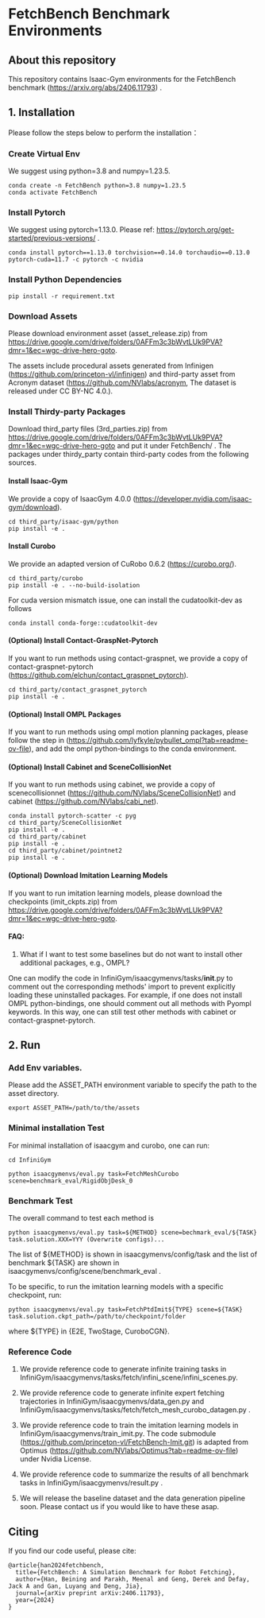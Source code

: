 # FetchBench Benchmark Environments


## About this repository

This repository contains Isaac-Gym environments for the FetchBench benchmark (https://arxiv.org/abs/2406.11793) .

## 1. Installation

Please follow the steps below to perform the installation：

### Create Virtual Env

We suggest using python=3.8 and numpy=1.23.5.

```
conda create -n FetchBench python=3.8 numpy=1.23.5
conda activate FetchBench
```

### Install Pytorch

We suggest using pytorch=1.13.0. Please ref: https://pytorch.org/get-started/previous-versions/ .

```
conda install pytorch==1.13.0 torchvision==0.14.0 torchaudio==0.13.0 pytorch-cuda=11.7 -c pytorch -c nvidia
```

### Install Python Dependencies

```
pip install -r requirement.txt
```

### Download Assets

Please download environment asset (asset_release.zip) from https://drive.google.com/drive/folders/0AFFm3c3bWvtLUk9PVA?dmr=1&ec=wgc-drive-hero-goto.

The assets include procedural assets generated from Infinigen (https://github.com/princeton-vl/infinigen) and third-party asset from Acronym dataset (https://github.com/NVlabs/acronym, The dataset is released under CC BY-NC 4.0.).

### Install Thirdy-party Packages

Download third_party files (3rd_parties.zip) from https://drive.google.com/drive/folders/0AFFm3c3bWvtLUk9PVA?dmr=1&ec=wgc-drive-hero-goto and put it under FetchBench/ . The packages under thirdy_party contain third-party codes from the following sources.

#### Install Isaac-Gym

We provide a copy of IsaacGym 4.0.0 (https://developer.nvidia.com/isaac-gym/download).

```
cd third_party/isaac-gym/python
pip install -e .
```

#### Install Curobo

We provide an adapted version of CuRobo 0.6.2 (https://curobo.org/).

```
cd third_party/curobo
pip install -e . --no-build-isolation
```

For cuda version mismatch issue, one can install the cudatoolkit-dev as follows

```
conda install conda-forge::cudatoolkit-dev
```

#### (Optional) Install Contact-GraspNet-Pytorch

If you want to run methods using contact-graspnet, we provide a copy of contact-graspnet-pytorch (https://github.com/elchun/contact_graspnet_pytorch).

```
cd third_party/contact_graspnet_pytorch
pip install -e .
```

#### (Optional) Install OMPL Packages

If you want to run methods using ompl motion planning packages, please follow the step in (https://github.com/lyfkyle/pybullet_ompl?tab=readme-ov-file), and add the ompl python-bindings to the conda environment.

#### (Optional) Install Cabinet and SceneCollisionNet

If you want to run methods using cabinet, we provide a copy of scenecollisionnet (https://github.com/NVlabs/SceneCollisionNet) and cabinet (https://github.com/NVlabs/cabi_net).

```
conda install pytorch-scatter -c pyg
cd third_party/SceneCollisionNet
pip install -e .
cd third_party/cabinet
pip install -e .
cd third_party/cabinet/pointnet2
pip install -e .
```

#### (Optional) Download Imitation Learning Models

If you want to run imitation learning models, please download the checkpoints (imit_ckpts.zip) from https://drive.google.com/drive/folders/0AFFm3c3bWvtLUk9PVA?dmr=1&ec=wgc-drive-hero-goto.

#### FAQ:

1. What if I want to test some baselines but do not want to install other additional packages, e.g., OMPL?

One can modify the code in InfiniGym/isaacgymenvs/tasks/__init__.py to comment out the corresponding methods' import to prevent explicitly loading these uninstalled packages. For example, if one does not install OMPL python-bindings, one should comment out all methods with Pyompl keywords. In this way, one can still test other methods with cabinet or contact-graspnet-pytorch.

## 2. Run


### Add Env variables.

Please add the ASSET_PATH environment variable to specify the path to the asset directory.

```
export ASSET_PATH=/path/to/the/assets
```

### Minimal installation Test

For minimal installation of isaacgym and curobo, one can run:

```
cd InfiniGym

python isaacgymenvs/eval.py task=FetchMeshCurobo scene=benchmark_eval/RigidObjDesk_0
```
### Benchmark Test

The overall command to test each method is

``` 
python isaacgymenvs/eval.py task=${METHOD} scene=bechmark_eval/${TASK} task.solution.XXX=YYY (Overwrite configs)...
```

The list of \${METHOD} is shown in isaacgymenvs/config/task and the list of benchmark \${TASK} are shown in isaacgymenvs/config/scene/benchmark_eval .

To be specific, to run the imitation learning models with a specific checkpoint, run:

```
python isaacgymenvs/eval.py task=FetchPtdImit${TYPE} scene=${TASK} task.solution.ckpt_path=/path/to/checkpoint/folder
```
where ${TYPE} in \{E2E, TwoStage, CuroboCGN\}.

### Reference Code

1. We provide reference code to generate infinite training tasks in InfiniGym/isaacgymenvs/tasks/fetch/infini_scene/infini_scenes.py.

2. We provide reference code to generate infinite expert fetching trajectories in InfiniGym/isaacgymenvs/data_gen.py and InfiniGym/isaacgymenvs/tasks/fetch/fetch_mesh_curobo_datagen.py .

3. We provide reference code to train the imitation learning models in InfiniGym/isaacgymenvs/train_imit.py. The code submodule (https://github.com/princeton-vl/FetchBench-Imit.git) is adapted from Optimus (https://github.com/NVlabs/Optimus?tab=readme-ov-file) under Nvidia License.

4. We provide reference code to summarize the results of all benchmark tasks in InfiniGym/isaacgymenvs/result.py .

5. We will release the baseline dataset and the data generation pipeline soon. Please contact us if you would like to have these asap.

## Citing

If you find our code useful, please cite:

```
@article{han2024fetchbench,
  title={FetchBench: A Simulation Benchmark for Robot Fetching},
  author={Han, Beining and Parakh, Meenal and Geng, Derek and Defay, Jack A and Gan, Luyang and Deng, Jia},
  journal={arXiv preprint arXiv:2406.11793},
  year={2024}
}
```

